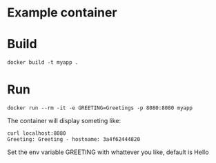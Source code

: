 # Example container

# Build

```
docker build -t myapp . 
```

# Run

```
docker run --rm -it -e GREETING=Greetings -p 8080:8080 myapp 
```

The container will display someting like:

```
curl localhost:8080
Greeting: Greeting - hostname: 3a4f62444820
```

Set the env variable GREETING with whattever you like, default is Hello


